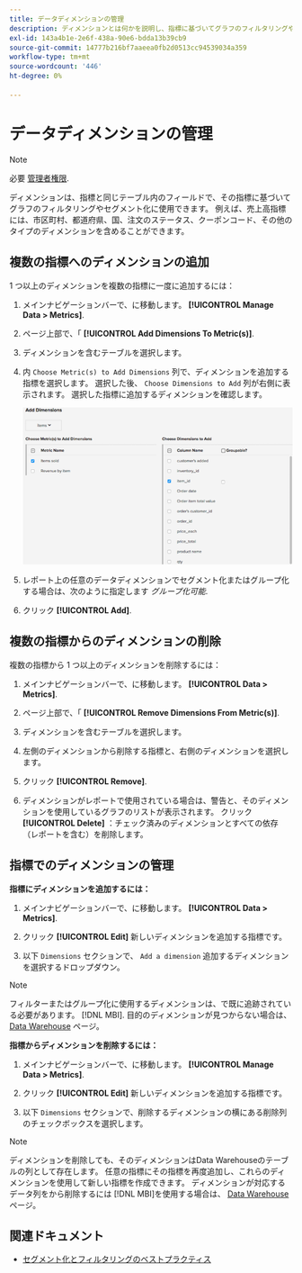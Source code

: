 ```yaml
---
title: データディメンションの管理
description: ディメンションとは何かを説明し、指標に基づいてグラフのフィルタリングやセグメント化に使用できます。
exl-id: 143a4b1e-2e6f-438a-90e6-bdda13b39cb9
source-git-commit: 14777b216bf7aaeea0fb2d0513cc94539034a359
workflow-type: tm+mt
source-wordcount: '446'
ht-degree: 0%

---
```


# データディメンションの管理

>[!NOTE]
>
>必要 [管理者権限](../../administrator/user-management/user-management.md).

ディメンションは、指標と同じテーブル内のフィールドで、その指標に基づいてグラフのフィルタリングやセグメント化に使用できます。 例えば、売上高指標には、市区町村、都道府県、国、注文のステータス、クーポンコード、その他のタイプのディメンションを含めることができます。

## 複数の指標へのディメンションの追加

1 つ以上のディメンションを複数の指標に一度に追加するには：

1. メインナビゲーションバーで、に移動します。 **[!UICONTROL Manage Data > Metrics]**.

1. ページ上部で、「 **[!UICONTROL Add Dimensions To Metric(s)]**.

1. ディメンションを含むテーブルを選択します。

1. 内 `Choose Metric(s) to Add Dimensions` 列で、ディメンションを追加する指標を選択します。 選択した後、 `Choose Dimensions to Add` 列が右側に表示されます。 選択した指標に追加するディメンションを確認します。

   ![](../../assets/Add_Dimensions.png)

1. レポート上の任意のデータディメンションでセグメント化またはグループ化する場合は、次のように指定します _グループ化可能_.

1. クリック **[!UICONTROL Add]**.

## 複数の指標からのディメンションの削除

複数の指標から 1 つ以上のディメンションを削除するには：

1. メインナビゲーションバーで、に移動します。 **[!UICONTROL Data > Metrics]**.

1. ページ上部で、「 **[!UICONTROL Remove Dimensions From Metric(s)]**.

1. ディメンションを含むテーブルを選択します。

1. 左側のディメンションから削除する指標と、右側のディメンションを選択します。

1. クリック **[!UICONTROL Remove]**.

1. ディメンションがレポートで使用されている場合は、警告と、そのディメンションを使用しているグラフのリストが表示されます。 クリック **[!UICONTROL Delete]** ：チェック済みのディメンションとすべての依存（レポートを含む）を削除します。

## 指標でのディメンションの管理

**指標にディメンションを追加するには：**

1. メインナビゲーションバーで、に移動します。 **[!UICONTROL Data > Metrics]**.

1. クリック **[!UICONTROL Edit]** 新しいディメンションを追加する指標です。

1. 以下 `Dimensions` セクションで、 `Add a dimension` 追加するディメンションを選択するドロップダウン。

>[!NOTE]
>
>フィルターまたはグループ化に使用するディメンションは、で既に追跡されている必要があります。 [!DNL MBI]. 目的のディメンションが見つからない場合は、 [Data Warehouse](../data-warehouse-mgr/tour-dwm.md) ページ。


**指標からディメンションを削除するには：**

1. メインナビゲーションバーで、に移動します。 **[!UICONTROL Manage Data > Metrics]**.

1. クリック **[!UICONTROL Edit]** 新しいディメンションを追加する指標です。

1. 以下 `Dimensions` セクションで、削除するディメンションの横にある削除列のチェックボックスを選択します。

>[!NOTE]
>
>ディメンションを削除しても、そのディメンションはData Warehouseのテーブルの列として存在します。 任意の指標にその指標を再度追加し、これらのディメンションを使用して新しい指標を作成できます。 ディメンションが対応するデータ列をから削除するには [!DNL MBI]を使用する場合は、 [Data Warehouse](../data-warehouse-mgr/tour-dwm.md) ページ。

## 関連ドキュメント

* [セグメント化とフィルタリングのベストプラクティス](../../best-practices/segment-filter.md)

